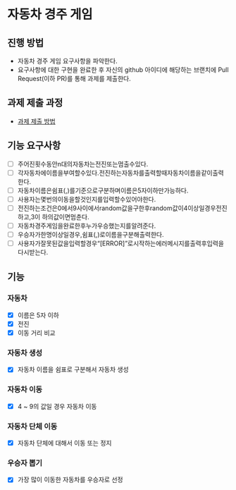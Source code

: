 # 자동차 경주 게임
## 진행 방법
* 자동차 경주 게임 요구사항을 파악한다.
* 요구사항에 대한 구현을 완료한 후 자신의 github 아이디에 해당하는 브랜치에 Pull Request(이하 PR)를 통해 과제를 제출한다.

## 과제 제출 과정
* [과제 제출 방법](https://github.com/next-step/nextstep-docs/tree/master/precourse)



## 기능 요구사항

- [ ] 주어진횟수동안n대의자동차는전진또는멈출수있다.
- [ ] 각자동차에이름을부여할수있다.전진하는자동차를출력할때자동차이름을같이출력한다.
- [ ] 자동차이름은쉼표(,)를기준으로구분하며이름은5자이하만가능하다.
- [ ] 사용자는몇번의이동을할것인지를입력할수있어야한다.
- [ ] 전진하는조건은0에서9사이에서random값을구한후random값이4이상일경우전진하고,3이 하의값이면멈춘다.
- [ ] 자동차경주게임을완료한후누가우승했는지를알려준다.
- [ ] 우승자가한명이상일경우,쉼표(,)로이름을구분해출력한다.
- [ ] 사용자가잘못된값을입력할경우“[ERROR]”로시작하는에러메시지를출력후입력을다시받는다.

## 기능

### 자동차

- [x] 이름은 5자 이하
- [x] 전진
- [x] 이동 거리 비교

### 자동차 생성

- [x] 자동차 이름을 쉼표로 구분해서 자동차 생성

### 자동차 이동

- [x] 4 ~ 9의 값일 경우 자동차 이동

### 자동차 단체 이동

- [x] 자동차 단체에 대해서 이동 또는 정지

### 우승자 뽑기

- [x] 가장 많이 이동한 자동차를 우승자로 선정
